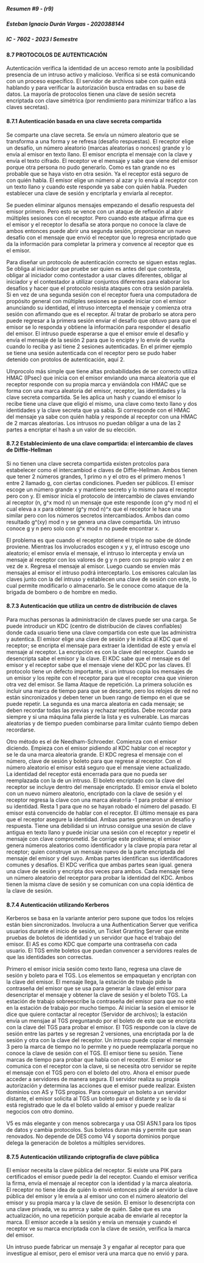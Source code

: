##### Resumen #9 - (r9)
##### Esteban Ignacio Durán Vargas - 2020388144
##### IC - 7602 - 2023 I Semestre

#### 8.7 PROTOCOLOS DE AUTENTICACIÓN

Autenticación verifica la identidad de un acceso remoto ante la posibilidad presencia de un intruso activo y malicioso. Verifica si se está comunicando con un proceso específico. El servidor de archivos sabe con quién está hablando y para verificar la autorización busca entradas en su base de datos.  La mayoría de protocolos tienen una clave de sesión secreta encriptada con clave simétrica (por rendimiento para minimizar tráfico a las claves secretas). 

#### 8.7.1 Autenticación basada en una clave secreta compartida

Se comparte una clave secreta. Se envía un número aleatorio que se transforma a una forma y se refresa (desafío respuestas). El receptor elige un desafío, un número aleatorio (marcas aleatorias o nonces) grande y lo envía al emisor en texto llano. El emisor encripta el mensaje con la clave y envía el texto cifrado. El receptor ve el mensaje y sabe que viene del emisor porque otra persona no pudo generarlo. Como es tan grande no es probable que se haya visto en otra sesión. Ya el receptor está seguro de con quién habla. El emisor elige un número al azar y lo envía al receptor con un texto llano y cuando este responde ya sabe con quién habla. Pueden establecer una clave de sesión y encriptarla y enviarla al receptor.

Se pueden eliminar algunos mensajes empezando el desafío respuesta del emisor primero. Pero esto se vence con un ataque de reflexión al abrir múltiples sesiones con el receptor. Pero cuando este ataque afirma que es el emisor y el receptor lo desafía se atora porque no conoce la clave de ambos entonces puede abrir una segunda sesión, proporcionar un nuevo desafío con el mensaje que envió el receptor que lo regresa encriptado que da la información para completar la primera y convence al receptor que es el emisor. 

Para diseñar un protocolo de autenticación correcto se siguen estas reglas. Se obliga al iniciador que pruebe ser quien es antes del que contesta, obligar al iniciador como contestador a usar claves diferentes, obligar al iniciador y el contestador a utilizar conjuntos diferentes para elaborar los desafíos y hacer que el protocolo resista ataques con otra sesión paralela. Si en vez de una segunda sesión con el receptor fuera una computadora de propósito general con múltiples sesiones se puede iniciar con el emisor anunciando su identidad, el intruso intercepta el mensaje y comienza otra sesión con afirmando que es el receptor. Al tratar de probarlo se atora pero puede regresar a la primera sesión enviar el desafío que obtuvo para que el emisor se lo responda y obtiene la información para responder el desafío del emisor. El intruso puede esperarse a que el emisor envíe el desafío y envía el mensaje de la sesión 2 para que lo encipte y lo envíe de vuelta cuando lo reciba y así tiene 2 sesiones autenticadas. En el primer ejemplo se tiene una sesión autenticada con el receptor pero se pudo haber detenido con protolos de autenticación, aquí 2.

UInprocolo más simple que tiene altas probabilidades de ser correcto utiliza HMAC (IPsec) que inicia con el emisor enviando una marca aleatoria que el receptor responde con su propia marca y enviándola con HMAC que se forma con una marca aleatoria del emisor, receptor, las identidades y la clave secreta compartida. Se les aplica un hash y cuando el emisor lo recibe tiene una clave que eligió el mismo, una clave como texto llano y dos identidades y la clave secreta que ya sabía. Si corresponde con el HMAC del mensaje ya sabe con quién habla y responde al receptor con una HMAC de 2 marcas aleatorias. Los intrusos no puedan obligar a una de las 2 partes a encriptar el hash a un valor de su elección. 


#### 8.7.2 Establecimiento de una clave compartida: el intercambio de claves de Diffie-Hellman

Si no tienen una clave secreta compartida existen protcolos para estabelecer como el intercambiod e claves de Diffie-Hellman. Ambos tienen que tener 2 números grandes, 1 primo n y el otro es el primero menos 1 entre 2 llamado g, con ciertas condiciones. Pueden ser públicos. El emisor escoge un número grande x y mantiene secreto y lo mismo para el receptor pero con y. El emisor inicia el protocolo de intercambio de claves enviando al receptor (n, g^x mod n) un mensaje que este responde (con g^y mod n) el cual eleva a x para obtener  (g^y mod n)^x que el receptor le hace una similar pero con los números secretos intercambiados. Ambos dan como resultado g^(xy) mod n y se genera una clave compartida. Un intruso conoce g y n pero solo con g^x mod n no puede encontrar x.

El problema es que cuando el receptor obtiene el triple no sabe de dónde proviene. Mientras los involucrados escogen x y y, el intruso escoge uno aleatorio; el emisor envía el mensaje, el intruso lo intercepta y envía un mensaje al receptor con los valores de g y n pero con su propio valor z en vez de x. Regresa el mensaje al emisor. Luego cuando se envíen más mensajes al emisor el intruso podrá interceptarlo. Los emisores calculan las claves junto con la del intruso y establecen una clave de sesión con este, lo cual permite modificarlo o almacenarlo. Se le conoce como ataque de la brigada de bombero o de hombre en medio.

#### 8.7.3 Autenticación que utiliza un centro de distribución de claves


Para muchas personas la administración de claves puede ser una carga. Se puede introducir un KDC (centro de distribución de claves confiables) donde cada usuario tiene una clave compartida con este que las administra y autentica. El emisor elige una clave de sesión y le indica al KDC que el receptor; se encripta el mensaje para extraer la identidad de este y envía el mensaje al receptor. La encripción es con la clave del receptor. Cuando se desencripta sabe el emisor y la clave. El KDC sabe que el mensaje es del emisor y el receptor sabe que el mensaje viene del KDC por las claves. El protocolo tiene un defecto importante, si un intruso copia los mensajes de un emisor y los repite con el receptor para que el receptor crea que vinieron otra vez del emisor. Se llama Ataque de repetición. La primera solución es incluir una marca de tiempo para que se descarte, pero los relojes de red no están sincronizados y deben tener un buen rango de tiempo en el que se puede repetir. La segunda es una marca aleatoria en cada mensaje; se deben recordar todas las previas y rechazar reptidas. Debe recordar para siempre y si una máquina falla pierde la lista y es vulnerable. Las marcas aleatorias y de tiempo pueden combinarse para limitar cuánto tiempo deben recordarse. 

Otro método es el de Needham-Schroeder. Comienza con el emisor diciendo. Empieza con el emisor pidiendo al KDC hablar con el receptor y se le da una marca aleatoria grande. El KDC regresa el mensaje con el número, clave de sesión y boleto para que regrese al receptor. Con el número aleatorio el emisor está seguro que el mensaje viene actualizado. La identidad del receptor está encerrada para que no pueda ser reemplazada con la de un intruso. El boleto encriptado con la clave del receptor se incluye dentro del mensaje encriptado. El emisor envía el boleto con un nuevo número aleatorio, encriptado con la clave de sesión y el receptor regresa la clave con una marca aleatoria -1 para probar al emisor su identidad. Resta 1 para que no se hayan robado el número del pasado. El emisor está convencido de hablar con el receptor. El último mensaje es para que el receptor asegure la identidad. Ambas partes generaron un desafío y respuesta. Tiene una debilidad si un intruso consigue una sesión de clave antigua en texto llano y puede iniciar una sesión con el receptor y repetir el mensaje con clave comprometid. Se corrige este problema; el emisor genera números aleatorios como identificador y la clave propia para retar al receptor; quien construye un mensaje nuevo de la parte encriptada del mensaje del emisor y del suyo. Ambas partes identifican sus identificadores comunes y desafíos. El KDC verifica que ambas partes sean igual. genera una clave de sesión y encripta dos veces para ambos. Cada mensaje tiene un número aleatorio del receptor para probar la identidad del KDC. Ambos tienen la misma clave de sesión y se comunican con una copia idéntica de la clave de sesión. 


#### 8.7.4 Autenticación utilizando Kerberos

Kerberos se basa en la variante anterior pero supone que todos los relojes están bien sincronizados. Involucra a una Authentication Server que verifica usuarios durante el inicio de sesión, un Ticket Granting Server que emite pruebas de boletos de identidad y un servidor que hace el trabajo del emisor. El AS es como KDC que comparte una contraseña con cada usuario. El TGS emite boletos que puedan convencer a servidores reales de que las identidades son correctas.

Primero el emisor inicia sesión como texto llano, regresa una clave de sesión y boleto para el TGS. Los elementos se empaquetan y encriptan con la clave del emisor. El mensaje llega, la estación de trabajo pide la contraseña del emisor que se usa para generar la clave del emisor para desencriptar el mensaje y obtener la clave de sesión y el boleto TGS. La estación de trabajo sobreescribe la contraseña del emisor para que no esté en la estación de trabajo por mucho tiempo. Al iniciar la sesión el emisor le dice que quiere contactar al receptor (Servidor de archivos); la estación envía un mensjae al TGS preguntando por el boleto de este que se encripta con la clave del TGS para probar el emisor. El TGS responde con la clave de sesión entre las partes y se regresan 2 versiones, una encriptada por la de sesión y otra con la clave del receptor. Un intruso puede copiar el mensaje 3 pero la marca de tiempo no lo permite y no puede reemplazarla porque no conoce la clave de sesión con el TGS. El emisor tiene su sesión. Tiene marcas de tiempo para probar que habla con el receptor. El emisor se comunica con el receptor con la clave, si se necesita otro servidor se repite el mensaje con el TGS pero con el boleto del otro. Ahora el emisor puede acceder a servidores de manera segura. El servidor realiza su propia autorización y determina las acciones que el emisor puede realizar. Existen dominios con AS y TGS propios. Para conseguir un boleto a un servidor distante, el emisor solicita al TGS un boleto para el distante y se lo da si está registrado que le da el boleto valido al emisor y puede realizar negocios con otro domino.

V5 es más elegante y con menos sobrecarga y usa OSI ASN.1 para los tipos de datos y cambia protocolos. Sus boletos duran más y permite que sean renovados. No depende de DES como V4 y soporta dominios porque delega la generación de boletos a múltiples servidores.

#### 8.7.5 Autenticación utilizando criptografía de clave pública

El emisor necesita la clave pública del receptor. Si existe una PIK para certificados el emisor puede pedir la del receptor. Cuando el emisor verifica la firma, envía el mensaje al receptor con la identidad y la marca aleatoria. El receptor no tiene idea de quién lo envió entonces pide al servidor la clave pública del emisor y le envía a al emisor uno con el número aleatorio del emisor y su propia marca y la clave de sesión. El emisor lo desencripta con una clave privada, ve su amrca y sabe de quién. Sabe que es una actualización, no una repetición porquie acaba de enviarle al receptor la marca. El emisor accede a la sesión y envía un mensaje y cuando el receptor ve su marca encriptada con la clave de sesión, verifica la marca del emisor.


Un intruso puede fabricar un mensaje 3 y engañar al receptor para que investigue al emisor, pero el emisor verá una marca que no envió y para. 